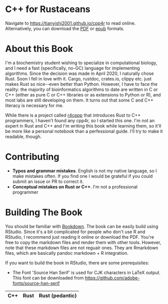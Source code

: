 # C++ for Rustaceans

Navigate to https://tianyishi2001.github.io/cpp4r to read online. Alternatively, you can download the [PDF](https://tianyishi2001.github.io/cpp4r/cpp4r.pdf) or [epub](https://tianyishi2001.github.io/cpp4r/cpp4r.epub) formats.


# About this Book

I'm a biochemistry student wishing to specialize in computational biology, and I need a fast (specifically, no-GC) language for implementing algorithms. Since the decision was made in April 2020, I naturally chose Rust. Soon I fell in love with it. Cargo, rustdoc, crates.io, clippy etc. just makes Rust so nice--even better than Python. However, I have to face the reality: the majority of bioinformatics algorithms to date are written in C or C++ (either as pure C or C++ libraries or as extensions to Python or R), and most labs are still developing on them. It turns out that some C and C++ literacy is necessary for me.

While there is a project called [r4cppp](https://github.com/nrc/r4cppp) that introduces Rust to C++ programmers, I haven't found any cpp4r, so I started this one. I'm not an expert in Rust and C++ and I'm writing this book while learning them, so it'll be more like a personal notebook than a perfessional guide. I'll try to make it readable, though.

# Contributing

- **Typos and grammar mistakes**. English is not my native language, so I make mistakes often. If you find one I would be grateful if you could submit an issue or PR to correct it.
- **Conceptual mistakes on Rust or C++**. I'm not a professional programmer

# Building The Book

You should be familiar with [Bookdown](https://bookdown.org/). The book can be easily build using RStudio. Since it's a bit complicated for people who don't use R and RStudio, I recommend just reading it online or download the PDF. You're free to copy the markdown files and render them with other tools. However, note that these markdown files are not regualr ones. They are Rmarkdown files, which are basically pandoc markdown + R integration.

If you want to build the book in RStudio, there are some prerequisites:

- The Font 'Source Han Serif' is used for CJK characters in LaTeX output. This font can be downloaded from https://github.com/adobe-fonts/source-han-serif

| C++ | Rust | Rust (pedantic) |
| --- | ---- | --------------- |